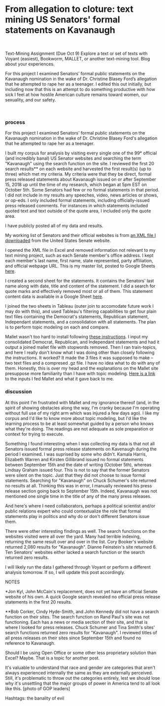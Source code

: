 # From allegation to cloture: text mining US Senators' formal statements on Kavanaugh

&nbsp;
&nbsp;

Text-Mining Assignment (Due Oct 9) Explore a text or set of texts with Voyant (easiest), Bookworm, MALLET, or another text-mining tool. Blog about your experiences.

For this project I examined Senators’ formal public statements on the Kavanaugh nomination in the wake of Dr. Christine Blasey Ford’s allegation that he attempted to rape her as a teenager. I edited this out initially, but including now that this is an attempt to do something productive with how sick I feel at how hostile American culture remains toward women, our sexuality, and our safety.

&nbsp;

### process

For this project I examined Senators' formal public statements on the Kavanaugh nomination in the wake of Dr. Christine Blasey Ford's allegation that he attempted to rape her as a teenager. 

I built my corpus for analysis by visiting every single one of the 99* official (and incredibly banal) US Senator websites and searching the term "Kavanaugh" using the search function on the site. I reviewed the first 20 search results** on each website and harvested the first result(s) (up to three) which met my criteria. My criteria were that they be direct, formal press released statements about Kavanaugh issued on or after September 15, 2018 up until the time of my research, which began at 5pm EST on October 5th. Some Senators had few or no formal statements in that period. I did not include in my results any speeches, video, news articles or shows, or op-eds. I only included formal statements, including officially-issued press released comments. For instances in which statements included quoted text and text outside of the quote area, I included only the quote area. 

I have publicly posted all of my data and results.

My working list of Senators and their official websites is from [an XML file I downloaded](https://www.senate.gov/general/contact_information/senators_cfm.cfm) from the United States Senate website. 

I opened the XML file in Excel and removed information not relevant to my text mining project, such as each Senate member's office address. I kept each member's last name, first name, state represented, party affiliation, and official webpage URL. This is my master list, posted to Google Sheets [here](https://docs.google.com/spreadsheets/d/12Ru1n23UvRC4Dn5ZDsfuveKO-VihdlgiO_r8CfctTjg/edit?usp=sharing).

I created a second sheet for the statements. It contains the Senators' last name along with date, title and content of the statement. I did a search for quote marks and effectively removed most or all of them. This statement content data is available in a Google Sheet [here](https://docs.google.com/spreadsheets/d/1YBD0VfqaUXuzLL-wHYQzSNpdYurndFbl6qV7Mo2UZ30/edit?usp=sharing).

I joined the two sheets in Tableau (outer join to accomodate future work I may do with this), and used Tableau's filtering capabilities to get four plain text files containing the Democrat's statements, Republican statement, Independant statements, and a consolidation with all statements. The plan is to perform topic modeling on each and compare.

Mallet wasn't too hard to install following [these instructions](https://programminghistorian.org/en/lessons/topic-modeling-and-mallet#mac-instructions). I input my consolidated Democrat, Republican, and Independant statements and had it output a joined mallet file with stopwords removed. Then I ran train-topics, and here I really don't know what I was doing other than closely following the instructions. It worked? It made the 3 files it was supposed to make – two text files and a compresed .gz file. I have no idea what to do with any of them. Honestly, this is over my head and the explanations on the Mallet site presuppose more familiarity than I have with topic modeling. [Here is a link](https://drive.google.com/open?id=1jy38flWRsvAMdbTnLXnUtHYRBFFrDQzw) to the inputs I fed Mallet and what it gave back to me.


### discussion

At this point I'm frustrated with Mallet and my ignorance thereof (and, in the spirit of showing obstacles along the way, I'm cranky because I'm operating without full use of my right arm which was injured a few days ago). I like my corpus and I'd like to know more about topic modeling, but I'd like the learning process to be at least somewhat guided by a person who knows what they're doing. The readings are not adequate as sole preparation or context for trying to execute.

Something I found interesting when I was collecting my data is that not all Senators issued formal press release statements on Kavenaugh during the period I examined. I was suprised by some who didn't. Kamala Harris, Elizabeth Warren and Kirsten Gillibrand issued no formal statements between September 15th and the date of writing (October 5th), whereas Lindsay Graham issued four. This is not to say that the former Senators were silent on the topic. Just that they did not choose to issue formal statements. Searching for "Kavanaugh" on Chuck Schumer's site returned no results at all. Thinking this was in error, I manually reviewed his press release section going back to September 15th. Indeed, Kavanaugh was not mentioned one single time in the title of any of the many press releases.

And here's where I need collaborators, perhaps a political scientist and/or public relations expert who could contextualize the role that formal statements play in politics and why do or don't different Senators issue them.

There were other interesting findings as well. The search functions on the websites visited were all over the yard. Many had terrible indexing, returning the same result over and over in the list. Cory Booker's website returned 2,080 results for "Kavanaugh". Dianne Feinstein's site returned 6. Ten Senators' websites either lacked a search function or the search returned zero results.

I will likely run the data I gathered through Voyant or perform a different analysis tomorrow. If so, I will update this post accordingly.


NOTES

*Jon Kyl, John McCain's replacement, does not yet have an official Senate website of his own. A quick Google search revealed no official press release statements in the first 20 results.

**Bob Corker, Cindy Hyde-Smith, and John Kennedy did not have a search function on their sites. The search function on Rand Paul's site was not functioning. Each has a news or media section of their site, and that is where I looked for press releases. Chuck Schumer and Tina Smith's sites' search functions returned zero results for "Kavanaugh". I reviewed titles of all press releases on their sites since September 15th and found no reference to Kavanaugh.






Should I be using Open Office or some other less proprietary solution than Excel? Maybe. That is a topic for another post.

It's valuable to understand that race and gender are categories that aren't always experienced internally the same as they are externally perceived. Still, it's problematic to throw out the categories entirely, lest we should lose why it's unsettling that the major groups of power in America tend to all look like this.  [photo of GOP leaders]


Hashtags:  the banality of evil
